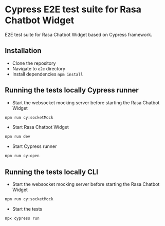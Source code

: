 # Cypress E2E test suite for Rasa Chatbot Widget

E2E test suite for Rasa Chatbot Widget based on Cypress framework.

## Installation

- Clone the repository
- Navigate to `e2e` directory
- Install dependencies `npm install`

## Running the tests locally Cypress runner

- Start the websocket mocking server before starting the Rasa Chatbot Widget

```bash
npm run cy:socketMock
```

- Start Rasa Chatbot Widget

```bash
npm run dev
```

- Start Cypress runner

```bash
npm run cy:open
```

## Running the tests locally CLI

- Start the websocket mocking server before starting the Rasa Chatbot Widget

```bash
npm run cy:socketMock
```

- Start the tests

```bash
npx cypress run
```
